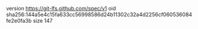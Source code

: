 version https://git-lfs.github.com/spec/v1
oid sha256:144a5e4c15fa633cc56998586d24b11302c32a4d2256cf060536084fe2e0fa3b
size 147
